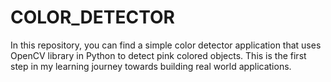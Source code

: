 # COLOR_DETECTOR
In this repository, you can find a simple color detector application that uses OpenCV library in Python to detect pink colored objects. This is the first step in my learning journey towards building real world applications.
